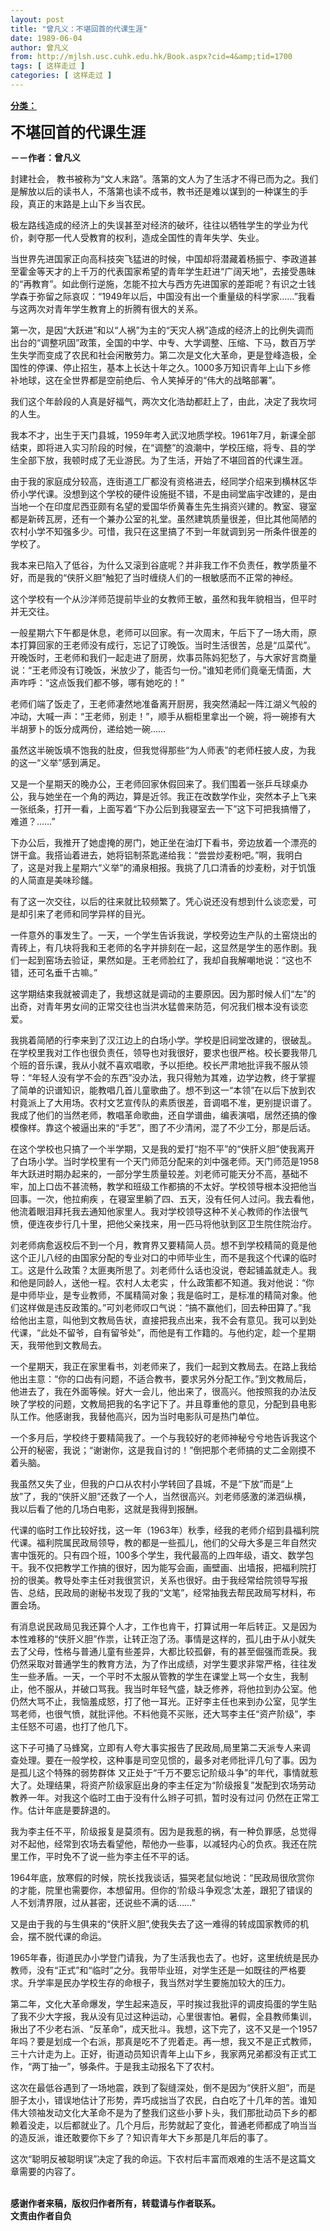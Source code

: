 ```yaml
---
layout: post
title: "曾凡义：不堪回首的代课生涯"
date: 1989-06-04
author: 曾凡义
from: http://mjlsh.usc.cuhk.edu.hk/Book.aspx?cid=4&amp;tid=1700
tags: [ 这样走过 ]
categories: [ 这样走过 ]
---
```


<div style="margin: 15px 10px 10px 0px;">
<div>
<span id="ctl00_ContentPlaceHolder1_chapter1_SubjectLabel" style="font-weight:bold;text-decoration:underline;">
   分类：
  </span>
</div>
<p>
<strong>
<font size="5">
    不堪回首的代课生涯
   </font>
</strong>
</p>
<p>
<strong>
   －－作者：曾凡义
  </strong>
</p>
<p>
  封建社会， 教书被称为“文人末路”。落第的文人为了生活才不得已而为之。我们是解放以后的读书人，不落第也读不成书，教书还是难以谋到的一种谋生的手段，真正的末路是上山下乡当农民。
 </p>
<p>
  极左路线造成的经济上的失误甚至对经济的破坏，往往以牺牲学生的学业为代价，剥夺那一代人受教育的权利，造成全国性的青年失学、失业。
 </p>
<p>
  当世界先进国家正向高科技突飞猛进的时候，中国却将潜藏着杨振宁、李政道甚至霍金等天才的上千万的代表国家希望的青年学生赶进“广阔天地”，去接受愚昧的“再教育”。如此倒行逆施，怎能不拉大与西方先进国家的差距呢？有识之士钱学森于弥留之际哀叹：“1949年以后，中国没有出一个重量级的科学家……”我看与这两次对青年学生教育上的折腾有很大的关系。
 </p>
<p>
  第一次，是因“大跃进”和以“人祸”为主的“天灾人祸”造成的经济上的比例失调而出台的“调整巩固”政策，全国的中学、中专、大学调整、压缩、下马，数百万学生失学而变成了农民和社会闲散劳力。第二次是文化大革命，更是登峰造极，全国性的停课、停止招生，基本上长达十年之久。1000多万知识青年上山下乡修补地球，这在全世界都是空前绝后、令人笑掉牙的“伟大的战略部署”。
 </p>
<p>
  我们这个年龄段的人真是好福气，两次文化浩劫都赶上了，由此，决定了我坎坷的人生。
 </p>
<p>
  我本不才，出生于天门县城，1959年考入武汉地质学校。1961年7月，新课全部结束，即将进入实习阶段的时候，在“调整”的浪潮中，学校压缩，将专、县的学生全部下放，我顿时成了无业游民。为了生活，开始了不堪回首的代课生涯。
 </p>
<p>
  由于我的家庭成分较高，连街道工厂都没有资格进去，经同学介绍来到横林区华侨小学代课。没想到这个学校的硬件设施挺不错，不是由祠堂庙宇改建的，是由当地一个在印度尼西亚颇有名望的爱国华侨黄春生先生捐资兴建的。教室、寝室都是新砖瓦房，还有一个兼办公室的礼堂。虽然建筑质量很差，但比其他简陋的农村小学不知强多少。可惜，我只在这里搞了不到一年就调到另一所条件很差的学校了。
 </p>
<p>
  我本来已陷入了低谷，为什么又滚到谷底呢？并非我工作不负责任，教学质量不好，而是我的“侠肝义胆”触犯了当时缠绕人们的一根敏感而不正常的神经。
 </p>
<p>
  这个学校有一个从沙洋师范提前毕业的女教师王敏，虽然和我年貌相当，但平时并无交往。
 </p>
<p>
  一般星期六下午都是休息，老师可以回家。有一次周末，午后下了一场大雨，原本打算回家的王老师没有成行，忘记了订晚饭。当时生活很苦，总是“瓜菜代”。开晚饭时，王老师和我们一起走进了厨房，炊事员陈妈犯愁了，与大家好言商量说：“王老师没有订晚饭，米放少了，能否匀一份。”谁知老师们竟毫无情面，大声咋呼：“这点饭我们都不够，哪有她吃的！”
 </p>
<p>
  老师们端了饭走了，王老师凄然地准备离开厨房，我突然涌起一阵江湖义气般的冲动，大喊一声：“王老师，别走！”，顺手从橱柜里拿出一个碗，将一碗掺有大半胡萝卜的饭分成两份，递给她一碗……
 </p>
<p>
  虽然这半碗饭填不饱我的肚皮，但我觉得那些“为人师表”的老师枉披人皮，为我的这一“义举”感到满足。
 </p>
<p>
  又是一个星期天的晚办公，王老师回家休假回来了。我们围着一张乒乓球桌办公，我与她坐在一个角的两边，算是近邻。我正在改数学作业，突然本子上飞来一张纸条，打开一看，上面写着“下办公后到我寝室去一下”这下可把我搞懵了，难道？……”
 </p>
<p>
  下办公后，我推开了她虚掩的房门，她正坐在油灯下看书，旁边放着一个漂亮的饼干盒。我搭讪着进去，她将铝制茶匙递给我：“尝尝炒麦粉吧。”啊，我明白了，这是对我上星期六“义举”的涌泉相报。我挑了几口清香的炒麦粉，对于饥饿的人简直是美味珍饈。
 </p>
<p>
  有了这一次交往，以后的往来就比较频繁了。凭心说还没有想到什么谈恋爱，可是却引来了老师和同学异样的目光。
 </p>
<p>
  一件意外的事发生了。一天，一个学生告诉我说，学校旁边生产队的土窑烧出的青砖上，有几块将我和王老师的名字并排刻在一起，这显然是学生的恶作剧。我们一起到窑场去验证，果然如是。王老师脸红了，我却自我解嘲地说：“这也不错，还可名垂千古嘛。”
 </p>
<p>
  这学期结束我就被调走了，我想这就是调动的主要原因。因为那时候人们“左”的出奇，对青年男女间的正常交往也当洪水猛兽来防范，何况我们根本没有谈恋爱。
 </p>
<p>
  我挑着简陋的行李来到了汉江边上的白场小学。学校是旧祠堂改建的，很破乱。在学校里我对工作也很负责任，领导也对我很好，要求也很严格。校长要我带几个班的音乐课，我从小就不喜欢唱歌，予以拒绝。校长严肃地批评我不服从领导：“年轻人没有学不会的东西”没办法，我只得勉为其难，边学边教，终于掌握了简单的识谱知识，能教唱几首儿童歌曲了。想不到这一“本领”在以后下放到农村竟派上了大用场。农村文艺宣传队的素质很差，音调唱不准，更别提识谱了。我成了他们的当然老师，教唱革命歌曲，还自学谱曲，编表演唱，居然还搞的像模像样。靠这个被逼出来的“手艺”，图了不少清闲，混了不少工分，那是后话。
 </p>
<p>
  在这个学校也只搞了一个半学期，又是我的爱打“抱不平”的“侠肝义胆”使我离开了白场小学。当时学校里有一个天门师范分配来的刘中强老师。天门师范是1958年大跃进时期办起来的，一部分学生质量较差。刘老师可能天分不高，基础不牢，加上口齿不甚流畅，教学和班级工作都搞的不太好。学校领导根本没把他当回事。一次，他拉痢疾 ，在寝室里躺了四、五天，没有任何人过问。我去看他，他流着眼泪拜托我去通知他家里人。我对学校领导这种不关心教师的作法很气愤，便连夜步行几十里，把他父亲找来，用一匹马将他驮到区卫生院住院治疗。
 </p>
<p>
  刘老师病愈返校后不到一个月，教育界又要精简人员。想不到学校精简的竟是他这个正儿八经的由国家分配的专业对口的中师毕业生，而不是我这个代课的临时工。这是什么政策？太匪夷所思了。刘老师什么话也没说，卷起铺盖就走人。我和他是同龄人，送他一程。农村人太老实 ，什么政策都不知道。我对他说：“你是中师毕业，是专业教师，不属精简对象；我是临时工，是标准的精简对象。他们这样做是违反政策的。”可刘老师叹口气说：“搞不赢他们，回去种田算了。”我给他出主意，叫他到文教局告状，直接把我点出来，我不会有意见。我可以到处代课，“此处不留爷，自有留爷处”，而他是有工作籍的。与他约定，趁一个星期天，我带他到文教局去。
 </p>
<p>
  一个星期天，我正在家里看书，刘老师来了，我们一起到文教局去。在路上我给他出主意：“你的口齿有问题，不适合教书，要求另外分配工作。”到文教局后，他进去了，我在外面等候。好大一会儿，他出来了，很高兴。他按照我的办法反映了学校的问题，文教局把我的名字记下了。并且尊重他的意见，分配到县电影队工作。他感谢我，我替他高兴，因为当时电影队可是热门单位。
 </p>
<p>
  一个多月后，学校终于要精简我了。一个与我较好的老师神秘兮兮地告诉我这个公开的秘密，我说；“谢谢你，这是我自讨的！”倒把那个老师搞的丈二金刚摸不着头脑。
 </p>
<p>
  我虽然又失了业，但我的户口从农村小学转回了县城，不是“下放”而是“上放”了，我的“侠肝义胆”还救了一个人，当然很高兴。刘老师感激的涕泗纵横，我以后看了他的几场白电影，这就是我得到报酬。
 </p>
<p>
  代课的临时工作比较好找，这一年（1963年）秋季，经我的老师介绍到县福利院代课。福利院属民政局领导，教的都是一些孤儿，他们的父母大多是三年自然灾害中饿死的。只有四个班，100多个学生，我代最高的上四年级，语文、数学包干。我不仅把教学工作搞的很好，因为能写会画，画壁画、出墙报，把福利院打扮的很美。教导处李主任对我很赏识，关系也很好。由于我经常给院领导写报告、总结，民政局的谢秘书发现了我的“文笔”，经常抽我去帮民政局写材料，布置会场。
 </p>
<p>
  有消息说民政局见我还算个人才，工作也肯干，打算试用一年后转正。又是因为本性难移的“侠肝义胆”作祟，让转正泡了汤。事情是这样的，孤儿由于从小就失去了父母，性格与普通儿童有些差异，大都比较孤僻，有的甚至倔强而乖戾。我仍然采取对普通学生的教育方法，为了作出成绩，对学生要求非常严格，往往发生一些矛盾。一天，一个平时不太服从管教的学生在课堂上骂一个女生，我制止，他不服从，并破口骂我。我当时年轻气盛，缺乏修养，将他拉到办公室。他仍然大骂不止，我恼羞成怒，打了他一耳光。正好李主任也来到办公室，见学生骂老师，也很气愤，就批评他。不料他竟不买账，还大骂李主任“资产阶级”，李主任怒不可遏，也打了他几下。
 </p>
<p>
  这下子可捅了马蜂窝，立即有人夸大事实报告了民政局,局里第二天派专人来调查处理。要在一般学校，这种事是司空见惯的，最多对老师批评几句了事。因为是孤儿这个特殊的弱势群体 又正处于“千万不要忘记阶级斗争”的年代，事情就惹大了。处理结果，将资产阶级家庭出身的李主任定为“阶级报复”发配到农场劳动教养一年。对我这个临时工由于没有什么辫子可抓，暂时没有过问 仍然在正常工作。估计年底是要辞退的。
 </p>
<p>
  我为李主任不平，阶级报复是莫须有。因为是我惹的祸，有一种负罪感，总觉得对不起他，经常到农场去看望他，帮他办一些事，以减轻内心的负疚。我还在院里工作，平时免不了说一些为李主任不平的话。
 </p>
<p>
  1964年底，放寒假的时候，院长找我谈话，猫哭老鼠似地说：“民政局很欣赏你的才能，院里也需要你，本想留用。但你的‘阶级斗争观念’太差，跟犯了错误的人不划清界限，过从甚密，还说些不满的话……”
 </p>
<p>
  又是由于我的与生俱来的“侠肝义胆”,使我失去了这一难得的转成国家教师的机会，摆不脱代课的命运。
 </p>
<p>
  1965年春，街道民办小学登门请我，为了生活我也去了。也好，这里统统是民办教师，没有“正式”和“临时”之分。我带毕业班，对学生还是一如既往的严格要求。升学率是民办学校生存的命根子，我当然对学生要施加较大的压力。
 </p>
<p>
  第二年，文化大革命爆发，学生起来造反，平时挨过我批评的调皮捣蛋的学生贴了我不少大字报，我从没有见过这种运动，心里很害怕。暑假，全县教师集训，揪出了不少老右派、“反革命”，成天批斗。我想，这下完了，这不又是一个1957年吗？要是划成一个右派，那真是吃不了兜着走。再一想，我又不是正式教师，三十六计走为上。正好，街道动员知识青年上山下乡，我家两兄弟都没有正式工作，“两丁抽一”，够条件。于是我主动报名下了农村。
 </p>
<p>
  这次在最低谷遇到了一场地震，跌到了裂缝深处，倒不是因为“侠肝义胆”，而是胆子太小，错误地估计了形势，弄巧成拙当了农民，白白吃了十几年的苦。谁知伟大领袖发动文化大革命不是为了整我们这些小萝卜头，我们那批动员下乡的都赖着没走，以后都就业了。几个月后，形势就起了变化，普通老师都成了响当当的造反派，谁还敢要你下乡了？知识青年大下乡那是几年后的事了。
 </p>
<p>
  这次“聪明反被聪明误”决定了我的命运。下农村后丰富而艰难的生活不是这篇文章需要的内容了。
 </p>
<p>
<br/>
<strong>
   感谢作者来稿，版权归作者所有，转载请与作者联系。
   <br/>
   文责由作者自负
  </strong>
</p>
</div>
